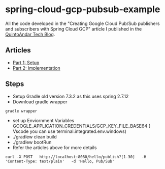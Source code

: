 # spring-cloud-gcp-pubsub-example
All the code developed in the "Creating Google Cloud Pub/Sub publishers and subscribers with Spring Cloud GCP" article I
published in the [QuintoAndar Tech Blog](https://medium.com/quintoandar-tech-blog).

## Articles

- [Part 1: Setup](https://medium.com/quintoandar-tech-blog/creating-google-cloud-pub-sub-publishers-and-subscribers-with-spring-cloud-gcp-part-1-setup-a96c53025fec)
- [Part 2: Implementation](https://medium.com/quintoandar-tech-blog/creating-google-cloud-pub-sub-publishers-and-subscribers-with-spring-cloud-gcp-part-2-362bd25eb03c)

## Steps
- Setup Gradle old version 7.3.2 as this uses spring 2.7.12
- Download gradle wrapper 
```
gradle wrapper
```
- set up Enviornment Variables GOOGLE_APPLICATION_CREDENTIALS/GCP_KEY_FILE_BASE64   ( Vscode you can use terminal.integrated.env.windows)
- ./gradlew clean build
- ./gradlew bootRun
- Refer the articles above for more details
```
curl -X POST   http://localhost:8080/hello/publish?[1-30]   -H 'Content-Type: text/plain'   -d 'Hello, Pub/Sub'
```
